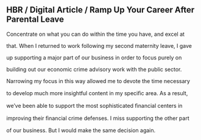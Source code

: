 ## HBR / Digital Article / Ramp Up Your Career After Parental Leave

Concentrate on what you can do within the time you have, and excel at

that. When I returned to work following my second maternity leave, I gave

up supporting a major part of our business in order to focus purely on

building out our economic crime advisory work with the public sector.

Narrowing my focus in this way allowed me to devote the time necessary

to develop much more insightful content in my speciﬁc area. As a result,

we’ve been able to support the most sophisticated ﬁnancial centers in

improving their ﬁnancial crime defenses. I miss supporting the other part

of our business. But I would make the same decision again.